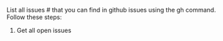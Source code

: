 List all issues # that you can find in github issues using the gh command. 
Follow these steps:
1. Get all open issues

